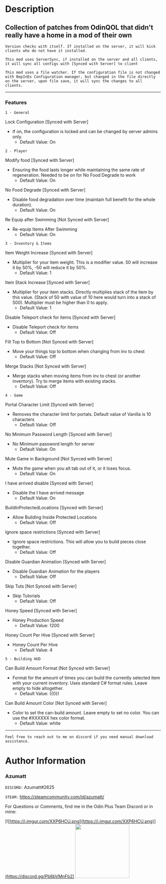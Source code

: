 # Description

## Collection of patches from OdinQOL that didn't really have a home in a mod of their own


`Version checks with itself. If installed on the server, it will kick clients who do not have it installed.`

`This mod uses ServerSync, if installed on the server and all clients, it will sync all configs with [Synced with Server] to client`

`This mod uses a file watcher. If the configuration file is not changed with BepInEx Configuration manager, but changed in the file directly on the server, upon file save, it will sync the changes to all clients.`


---

### Features

`1 - General`

Lock Configuration [Synced with Server]
* If on, the configuration is locked and can be changed by server admins only.
    * Default Value: On

`2 - Player`

Modify food [Synced with Server]
* Ensuring the food lasts longer while maintaining the same rate of regeneration. Needed to be on for No Food Degrade to work
    * Default Value: On

No Food Degrade [Synced with Server]
* Disable food degradation over time (maintain full benefit for the whole duration).
    * Default Value: On

Re Equip after Swimming [Not Synced with Server]
* Re-equip Items After Swimming
    * Default Value: On

`3 - Inventory & Items`

Item Weight Increase [Synced with Server]
* Multiplier for your item weight. This is a modifier value. 50 will increase it by 50%, -50 will reduce it by 50%.
    * Default Value: 1

Item Stack Increase [Synced with Server]
* Multiplier for your item stacks. Directly multiplies stack of the item by this value. (Stack of 50 with value of 10 here would turn into a stack of 500). Multiplier must be higher than 0 to apply.
    * Default Value: 1

Disable Teleport check for items [Synced with Server]
* Disable Teleport check for items
    * Default Value: Off

Fill Top to Bottom [Not Synced with Server]
* Move your things top to bottom when changing from inv to chest
    * Default Value: Off

Merge Stacks [Not Synced with Server]
* Merge stacks when moving items from inv to chest (or another inventory). Try to merge items with existing stacks.
    * Default Value: Off

`4 - Game`

Portal Character Limit [Synced with Server]
* Removes the character limit for portals. Default value of Vanilla is 10 characters
  * Default Value: Off
  
No Minimum Password Length [Synced with Server]
* No Minimum password length for server
    * Default Value: On

Mute Game in Background [Not Synced with Server]
* Mute the game when you alt tab out of it, or it loses focus.
    * Default Value: On

I have arrived disable [Synced with Server]
* Disable the I have arrived message
    * Default Value: On

BuildInProtectedLocations [Synced with Server]
* Allow Building Inside Protected Locations
    * Default Value: Off

Ignore space restrictions [Synced with Server]
* Ignore space restrictions. This will allow you to build pieces close together.
    * Default Value: Off

Disable Guardian Animation [Synced with Server]
* Disable Guardian Animation for the players
    * Default Value: Off

Skip Tuts [Not Synced with Server]
* Skip Tutorials
    * Default Value: Off

Honey Speed [Synced with Server]
* Honey Production Speed
    * Default Value: 1200

Honey Count Per Hive [Synced with Server]
* Honey Count Per Hive
    * Default Value: 4

`5 - Building HUD`

Can Build Amount Format [Not Synced with Server]
* Format for the amount of times you can build the currently selected item with your current inventory. Uses standard C# format rules. Leave empty to hide altogether.
    * Default Value: ({0})

Can Build Amount Color [Not Synced with Server]
* Color to set the can-build amount. Leave empty to set no color. You can use the #XXXXXX hex color format.
    * Default Value: white


---



`Feel free to reach out to me on discord if you need manual download assistance.`


# Author Information

### Azumatt

`DISCORD:` Azumatt#2625

`STEAM:` https://steamcommunity.com/id/azumatt/

For Questions or Comments, find me in the Odin Plus Team Discord or in mine:

[![https://i.imgur.com/XXP6HCU.png](https://i.imgur.com/XXP6HCU.png)](https://discord.gg/Pb6bVMnFb2)
<a href="https://discord.gg/pdHgy6Bsng"><img src="https://i.imgur.com/Xlcbmm9.png" href="https://discord.gg/pdHgy6Bsng" width="175" height="175"></a>